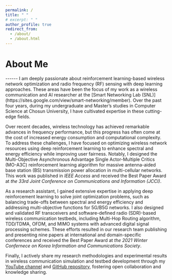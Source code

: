 ```yaml
---
permalink: /
title: " "
# excerpt: " "
author_profile: true
redirect_from: 
  - /about/
  - /about.html
---
```


<h1>About Me</h1>
------
I am deeply passionate about reinforcement learning-based wireless network optimization and radio frequency (RF) sensing with deep learning approaches. These areas have been the focus of my work as a wireless communication and AI researcher at the [Smart Networking Lab (SNL)](https://sites.google.com/view/smart-networking/member). Over the past four years, during my undergraduate and Master’s studies in Computer Science at Chosun University, I have cultivated expertise in these cutting-edge fields.

Over recent decades, wireless technology has achieved remarkable advances in frequency performance, but this progress has often come at the cost of increased energy consumption and computational complexity. To address these challenges, I have focused on optimizing wireless network resources using deep reinforcement learning to enhance spectral and energy efficiency while improving user fairness. Notably, I designed the Multi-Objective Asynchronous Advantage Single Actor-Multiple Critics (MO-A3C) reinforcement learning algorithm for massive antenna-aided base station (BS) transmission power allocation in multi-cellular networks. This work was published in _IEEE Access_ and received the Best Paper Award at _the 33rd Joint Conference on Communications and Information (JCCI)_.

As a research assistant, I gained extensive expertise in applying deep reinforcement learning to solve joint optimization problems, such as balancing trade-offs between spectral and energy efficiency and addressing multi-objective functions for 5G/B5G networks. I also designed and validated RF transceivers and software-defined radio (SDR)-based wireless communication testbeds, including Multi-Hop Routing algorithm, TDD/TDMA, OFDM, and MIMO systems with advanced digital signal processing schemes. These efforts resulted in our research team publishing and presenting nine papers at international and domain-specific conferences and received the Best Paper Award at _the 2021 Winter Confernece on Korea Information and Communications Society_.

<!-- Recently, I worked on a project combining WiFi channel state information (CSI) and camera data to enhance robust object detection and motion estimation in a deep learning-aided monitoring system. I developed and validated wireless data-logging software using a TP-Link AC 1750 WiFi router and an Intel 5300 WLAN card, implementing a synchronization algorithm between 3x3 WiFi CSI and camera-captured data on Linux operating systems. Additionally, I collaborated with the [KAIST MINT Lab](http://mintlab1.kaist.ac.kr/) to develop a wireless data-logging mobile application for connecting and processing multimodal near-field communication (NFC) chip data. This wireless data-logging scheme is set to be published in Nature Communications in collaboration with KAIST MINT Lab. -->

Finally, I actively share my research methodologies and experimental results in wireless communication simulation and testbed development through my [YouTube channel](https://www.youtube.com/channel/UCZI9JfPn_Nk6HVkl2aAj4xA) and [GitHub repository](https://github.com/FIVEYOUNGWOO), fostering open collaboration and knowledge sharing.